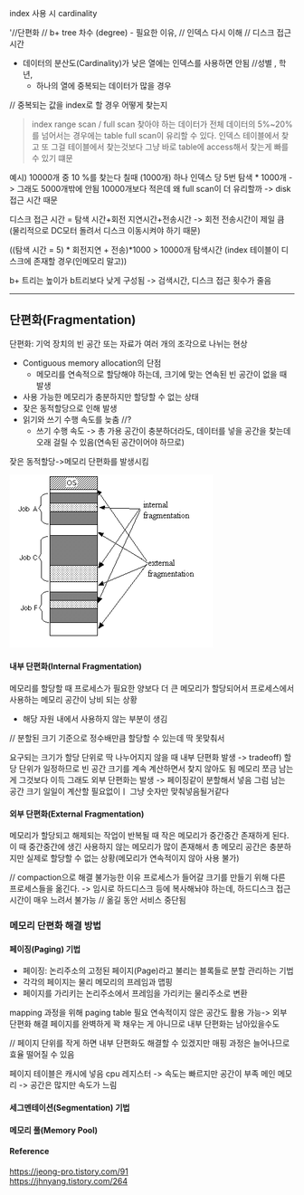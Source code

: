 index 사용 시 cardinality


'//단편화 
// b+ tree 차수 (degree) - 필요한 이유, 
// 인덱스 다시 이해 
// 디스크 접근 시간 

- 데이터의 분산도(Cardinality)가 낮은 열에는 인덱스를 사용하면 안됨  //성별 , 학년, 
    - 하나의 열에 중복되는 데이터가 많을 경우 

// 중복되는 값을 index로 할 경우 어떻게 찾는지

>index range scan / full scan 
찾아야 하는 데이터가 전체 데이터의 5%~20%를 넘어서는 경우에는 table full scan이 유리할 수 있다. 
인덱스 테이블에서 찾고 또 그걸 테이블에서 찾는것보다 그냥 바로 table에 access해서 찾는게 빠를 수 있기 떄문 

예시) 10000개 중 10 %를 찾는다 칠때 (1000개)
하나 인덱스 당 5번 탐색 * 1000개 -> 그래도 5000개밖에 안됨 
10000개보다 적은데 왜  full scan이 더 유리할까 
-> disk 접근 시간 때문 

디스크 접근 시간 = 탐색 시간+회전 지연시간+전송시간 
-> 회전 전송시간이 제일 큼(물리적으로 DC모터 돌려서 디스크 이동시켜야 하기 때문)

((탐색 시간 = 5) * 회전지연 + 전송)*1000 > 10000개 탐색시간 
(index 테이블이 디스크에 존재할 경우(인메모리 말고))


b+ 트리는 높이가 b트리보다 낮게 구성됨 -> 검색시간, 디스크 접근 횟수가 줄음 

--- 

## 단편화(Fragmentation)
단편화: 기억 장치의 빈 공간 또는 자료가 여러 개의 조각으로 나뉘는 현상
- Contiguous memory allocation의 단점
    - 메모리를 연속적으로 할당해야 하는데, 크기에 맞는 연속된 빈 공간이 없을 때 발생 
- 사용 가능한 메모리가 충분하지만 할당할 수 없는 상태
- 잦은 동적할당으로 인해 발생 
- 읽기와 쓰기 수행 속도를 늦춤 //?
    - 쓰기 수행 속도 -> 총 가용 공간이 충분하더라도, 데이터를 넣을 공간을 찾는데 오래 걸릴 수 있음(연속된 공간이어야 하므로)

잦은 동적할당->메모리 단편화를 발생시킴 

![memory fragmentation](memory-fragmentation.gif)

#### 내부 단편화(Internal Fragmentation)
메모리를 할당할 때 프로세스가 필요한 양보다 더 큰 메모리가 할당되어서 프로세스에서 사용하는 메모리 공간이 낭비 되는 상황
- 해당 자원 내에서 사용하지 않는 부분이 생김

// 분할된 크기 기준으로 정수배만큼 할당할 수 있는데 딱 못맞춰서 

요구되는 크기가 할당 단위로 딱 나누어지지 않을 때 내부 단편화 발생 
-> tradeoff) 할당 단위가 일정하므로 빈 공간 크기를 계속 계산하면서 찾지 않아도 됨
메모리 쪼금 남는게 그것보다 이득
그래도 외부 단편화는 발생 -> 페이징같이 분할해서 넣음
그럼 남는 공간 크기 일일이 계산할 필요없이ㅣ 그냥 숫자만 맞춰넣음될거같다 

#### 외부 단편화(External Fragmentation)
메모리가 할당되고 해제되는 작업이 반복될 때 작은 메모리가 중간중간 존재하게 된다. 이 때 중간중간에 생긴 사용하지 않는 메모리가 많이 존재해서 총 메모리 공간은 충분하지만 실제로 할당할 수 없는 상황(메모리가 연속적이지 않아 사용 불가)

// compaction으로 해결 불가능한 이유 
프로세스가 들어갈 크기를 만들기 위해 다른 프로세스들을 옮긴다. 
-> 임시로 하드디스크 등에 복사해놔야 하는데, 하드디스크 접근 시간이 매우 느려서 불가능
// 옮길 동안 서비스 중단됨 

### 메모리 단편화 해결 방법
#### 페이징(Paging) 기법
- 페이징: 논리주소의 고정된 페이지(Page)라고 불리는 블록들로 분할 관리하는 기법
- 각각의 페이지는 물리 메모리의 프레임과 맵핑
- 페이지를 가리키는 논리주소에서 프레임을 가리키는 물리주소로 변환

mapping 과정을 위해 paging table 필요 
연속적이지 않은 공간도 활용 가능-> 외부 단편화 해결 
페이지를 완벽하게 꽉 채우는 게 아니므로 내부 단편화는 남아있을수도 

// 페이지 단위를 작게 하면 내부 단편화도 해결할 수 있겠지만 매핑 과정은 늘어나므로 효율 떨어질 수 있음 

페이지 테이블은 캐시에 넣음
cpu 레지스터 -> 속도는 빠르지만 공간이 부족
메인 메모리 -> 공간은 많지만 속도가 느림

#### 세그멘테이션(Segmentation) 기법

#### 메모리 풀(Memory Pool)

#### Reference
<https://jeong-pro.tistory.com/91><br>
<https://jhnyang.tistory.com/264><br> 
